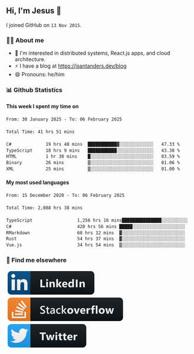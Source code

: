 ## Hi, I'm Jesus 👋

I joined GitHub on `13 Nov 2015`.

<!-- Talking about you -->

### 👨‍💻 About me

- 👦 I'm interested in distributed systems, React.js apps, and cloud architecture.
- ⚡️ I have a blog at <https://jsantanders.dev/blog>
- 😄 Pronouns: he/him

### 📊 Github Statistics

#### This week I spent my time on

<!--START_SECTION:weekly-->

```txt
From: 30 January 2025 - To: 06 February 2025

Total Time: 41 hrs 51 mins

C#             19 hrs 48 mins  ███████████▓░░░░░░░░░░░░░   47.33 %
TypeScript     18 hrs 9 mins   ███████████░░░░░░░░░░░░░░   43.38 %
HTML           1 hr 30 mins    █░░░░░░░░░░░░░░░░░░░░░░░░   03.59 %
Binary         26 mins         ▒░░░░░░░░░░░░░░░░░░░░░░░░   01.06 %
XML            25 mins         ▒░░░░░░░░░░░░░░░░░░░░░░░░   01.00 %
```

<!--END_SECTION:weekly-->

#### My most used languages

<!--START_SECTION:alltime-->

```txt
From: 15 December 2020 - To: 06 February 2025

Total Time: 2,088 hrs 38 mins

TypeScript                 1,256 hrs 16 mins███████████████░░░░░░░░░░   60.15 %
C#                         420 hrs 56 mins █████░░░░░░░░░░░░░░░░░░░░   20.15 %
RMarkdown                  68 hrs 12 mins  ▓░░░░░░░░░░░░░░░░░░░░░░░░   03.27 %
Rust                       54 hrs 37 mins  ▓░░░░░░░░░░░░░░░░░░░░░░░░   02.62 %
Vue.js                     34 hrs 54 mins  ▒░░░░░░░░░░░░░░░░░░░░░░░░   01.67 %
```

<!--END_SECTION:alltime-->

### 📢 Find me elsewhere

<p>
  <a target="_blank" href="https://linkedin.com/in/jsantanders">
    <img src="https://github.com/jsantanders/jsantanders/blob/master/img/linkedin.svg" alt="LinkedIn" style="vertical-align:top; margin:4px">
  </a>
  
  <a target="_blank" href="https://stackoverflow.com/users/7318331/jesus-santander">
    <img src="https://github.com/jsantanders/jsantanders/blob/master/img/stackoverflow.svg" alt="StackOverflow" style="vertical-align:top; margin:4px">
  </a>
  
  <a target="_blank" href="http://twitter.com/jsantanders">
    <img src="https://github.com/jsantanders/jsantanders/blob/master/img/twitter.svg" alt="Twitter" style="vertical-align:top; margin:4px">
  </a>
</p>
